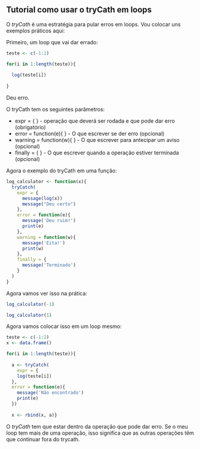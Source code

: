 ## Tutorial como usar o tryCath em loops

O *tryCath* é uma estratégia para pular erros em loops. Vou colocar uns exemplos práticos aqui:

Primeiro, um loop que vai dar errado:

```r
teste <- c(-1:1)

for(i in 1:length(teste)){
  
  log(teste[i])
  
}
```

Deu erro.

O tryCath tem os seguintes parâmetros:

* expr = {  } - operação que deverá ser rodada e que pode dar erro (obrigatório)
* error = function(e){ } - O que escrever se der erro (opcional)
* warning = function(w){ } - O que escrever para antecipar um aviso (opcional)
* finally = { } - O que escrever quando a operação estiver terminada (opcional)

Agora o exemplo do tryCath em uma função:

```r
log_calculator <- function(x){
  tryCatch(
    expr = {
      message(log(x))
      message("Deu certo")
    },
    error = function(e){
      message('Deu ruim!')
      print(e)
    },
    warning = function(w){
      message('Eita!')
      print(w)
    },
    finally = {
      message('Terminado')
    }
  )    
}
```
Agora vamos ver isso na prática:

```r
log_calculator(-1)

log_calculator(1)
```

Agora vamos colocar isso em um loop mesmo:

```r
teste <- c(-1:2)
x <- data.frame()

for(i in 1:length(teste)){
  
  a <- tryCatch(
    expr = {
    log(teste[i])
  },
  error = function(e){
    message('Não encontrado')
    print(e)
  })
  
  x <- rbind(x, a)}
```

O *tryCath* tem que estar dentro da operação que pode dar erro. Se o meu loop tem mais de uma operação, isso significa que as outras operações têm que continuar fora do trycath.
